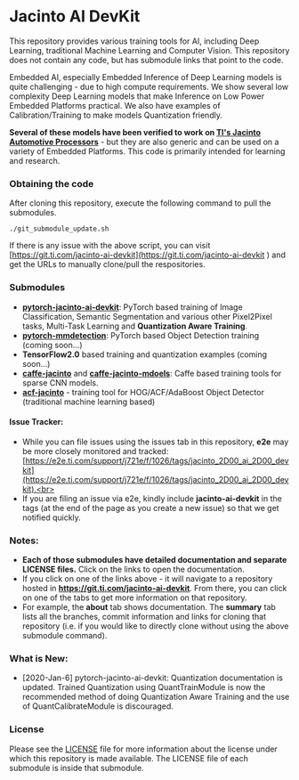 # Jacinto AI DevKit

This repository provides various training tools for AI, including Deep Learning, traditional Machine Learning and Computer Vision. This repository does not contain any code, but has submodule links that point to the code. 

Embedded AI, especially Embedded Inference of Deep Learning models is quite challenging - due to high compute requirements. We show several low complexity Deep Learning models that make  Inference on Low Power Embedded Platforms practical. We also have examples of Calibration/Training to make models Quantization friendly.

**Several of these models have been verified to work on [TI's Jacinto Automotive Processors](http://www.ti.com/processors/automotive-processors/tdax-adas-socs/overview.html)**  - but they are also generic and can be used on a variety of Embedded Platforms. This code is primarily intended for learning and research.  

### Obtaining the code
After cloning this repository, execute the following command to pull the submodules.
```
./git_submodule_update.sh
```
If there is any issue with the above script, you can visit [https://git.ti.com/jacinto-ai-devkit](https://git.ti.com/jacinto-ai-devkit ) and get the URLs to manually clone/pull the respositories.


### Submodules

- [**pytorch-jacinto-ai-devkit**](https://git.ti.com/cgit/jacinto-ai-devkit/pytorch-jacinto-ai-devkit/about/): PyTorch based training of Image Classification, Semantic Segmentation and various other Pixel2Pixel tasks, Multi-Task Learning and **Quantization Aware Training**.
- [**pytorch-mmdetection**](https://git.ti.com/cgit/jacinto-ai-devkit/pytorch-mmdetection/about/): PyTorch based Object Detection training (coming soon...)
- **TensorFlow2.0** based training and quantization examples (coming soon...)
- [**caffe-jacinto**](https://git.ti.com/cgit/jacinto-ai-devkit/caffe-jacinto/about/) and [**caffe-jacinto-mdoels**](https://git.ti.com/cgit/jacinto-ai-devkit/caffe-jacinto-models/about/): Caffe based training tools for sparse CNN models.
- [**acf-jacinto**](https://git.ti.com/cgit/jacinto-ai-devkit/acf-jacinto/about/) - training tool for HOG/ACF/AdaBoost Object Detector (traditional machine learning based)

#### **Issue Tracker**: 
- While you can file issues using the issues tab in this repository, **e2e** may be more closely monitored and tracked: [https://e2e.ti.com/support/j721e/f/1026/tags/jacinto_2D00_ai_2D00_devkit](https://e2e.ti.com/support/j721e/f/1026/tags/jacinto_2D00_ai_2D00_devkit).<br>
- If you are filing an issue via e2e, kindly include **jacinto-ai-devkit** in the tags (at the end of the page as you create a new issue) so that we get notified quickly.

### Notes: 
- **Each of those submodules have detailed documentation and separate LICENSE files.** Click on the links to open the documentation. 
- If you click on one of the links above - it will navigate to a repository hosted in **https://git.ti.com/jacinto-ai-devkit**. From there, you can click on one of the tabs to get more information on that repository. 
- For example, the **about** tab shows documentation. The **summary** tab lists all the branches, commit information and links for cloning that repository (i.e. if you would like to directly clone without using the above submodule command).


### What is New: 
- [2020-Jan-6] pytorch-jacinto-ai-devkit: Quantization documentation is updated. Trained Quantization using QuantTrainModule is now the recommended method of doing Quantization Aware Training and the use of QuantCalibrateModule is discouraged.

### License

Please see the [LICENSE](./LICENSE) file for more information about the license under which this repository is made available. The LICENSE file of each submodule is inside that submodule.